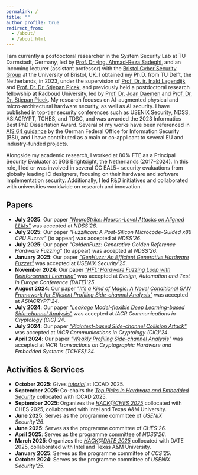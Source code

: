 ```yaml
---
permalink: /
title: ""
author_profile: true
redirect_from: 
  - /about/
  - /about.html
---
```


I am currently a postdoctoral researcher in the System Security Lab at TU Darmstadt, Germany, led by [Prof. Dr.-Ing. Ahmad-Reza Sadeghi](https://www.informatik.tu-darmstadt.de/systemsecurity/people_sys/people_details_sys_45184.en.jsp), and an incoming lecturer (assistant professor) with the [Bristol Cyber Security Group](https://www.bristol.ac.uk/research/groups/cyber-security/) at the University of Bristol, UK. I obtained my Ph.D. from TU Delft, the Netherlands, in 2023, under the supervision of [Prof. Dr. ir. Inald Lagendijk](https://www.tudelft.nl/staff/r.l.lagendijk/) and [Prof. Dr. Dr. Stjepan Picek](https://www.ru.nl/en/people/picek-s), and previously held a postdoctoral research fellowship at Radboud University, led by [Prof. Dr. Joan Daemen](https://cs.ru.nl/~joan/) and [Prof. Dr. Dr. Stjepan Picek](https://www.ru.nl/en/people/picek-s). My research focuses on AI-augmented physical and micro-architectural hardware security, as well as AI security. I have published in top-tier security conferences such as USENIX Security, NDSS, ASIACRYPT, TCHES, and TDSC, and was awarded the 2023 Informatics Best PhD Dissertation Award. Several of my works have been referenced in [AIS 64 guidance](https://www.bsi.bund.de/SharedDocs/Downloads/DE/BSI/Zertifizierung/Interpretationen/AIS_46_AI_guide.pdf?__blob=publicationFile&v=7) by the German Federal Office for Information Security (BSI), and I have contributed as a main or co-applicant to several EU and industry-funded projects.

Alongside my academic research, I worked at 80% FTE as a Principal Security Evaluator at SGS Brightsight, the Netherlands (2017–2024). In this role, I led or was involved in several CC EAL5+ security evaluations from globally leading IC designers, focusing on their hardware and software implementation security. Additionally, I led R&D initiatives and collaborated with universities worldwide on research and innovation.

## Papers  

- **July 2025**: Our paper [*"NeuroStrike: Neuron-Level Attacks on Aligned LLMs"*](https://arxiv.org/pdf/2509.11864) was accepted at *NDSS'26*. 
- **July 2025**: Our paper *"Fuzzilicon: A Post-Silicon Microcode-Guided x86 CPU Fuzzer"* (to appear) was accepted at *NDSS'26*.
- **July 2025**: Our paper *"GoldenFuzz: Generative Golden Reference Hardware Fuzzing"* (to appear) was accepted at *NDSS'26*.
- **January 2025**: Our paper [*"GenHuzz: An Efficient Generative Hardware Fuzzer"*](https://www.usenix.org/conference/usenixsecurity25/presentation/wu-lichao) was accepted at *USENIX Security'25*.
- **November 2024**: Our paper [*"HFL: Hardware Fuzzing Loop with Reinforcement Learning"*](https://ieeexplore.ieee.org/document/10993080) was accepted at *Design, Automation and Test in Europe Conference (DATE)'25*.
- **August 2024**: Our paper [*"It’s a Kind of Magic: A Novel Conditional GAN Framework for
  Efficient Profiling Side-channel Analysis"*](https://dl.acm.org/doi/10.1007/978-981-96-0944-4_4) was accepted at *ASIACRYPT'24*.
- **July 2024**: Our paper [*"Leakage Model-flexible Deep Learning-based Side-channel
  Analysis"*](https://cic.iacr.org/p/1/3/41/pdf) was accepted at *IACR Communications in Cryptology (CiC)'24*.
- **July 2024**: Our paper [*"Plaintext-based Side-channel Collision Attack"*](https://cic.iacr.org/p/1/3/20/pdf) was accepted at *IACR Communications in Cryptology (CiC)'24*.
- **April 2024**: Our paper [*"Weakly Profiling Side-channel Analysis"*](https://er.ceres.rub.de/index.php/TCHES/article/view/11901/11738) was accepted at *IACR Transactions on Cryptographic Hardware and Embedded Systems (TCHES)'24*.

## Activities & Services

- **October 2025**: Gives [*tutorial*](https://2025.iccad.com/tutorials) at ICCAD 2025.
- **September 2025**: Co-chairs the [*Top Picks in Hardware and Embedded Security*](https://sites.google.com/view/toppickshardwaresec) collocated with ICCAD 2025.
- **September 2025**: Organizes the [*HACK@CHES 2025*](https://hackthesilicon.com/hackches25/) collocated with CHES 2025, collaborated with Intel and Texas A&M University.
- **June 2025**: Serves as the programme committee of *USENIX Security'26*.
- **June 2025**: Serves as the programme committee of *CHES'26*.
- **April 2025**: Serves as the programme committee of *NDSS'26*.
- **March 2025**: Organizes the [*HACK@DATE 2025*](https://hackthesilicon.com/date25/) collocated with DATE 2025, collaborated with Intel and Texas A&M University.
- **January 2025**: Serves as the programme committee of *CCS'25*.
- **October 2024**: Serves as the programme committee of *USENIX Security'25*.
